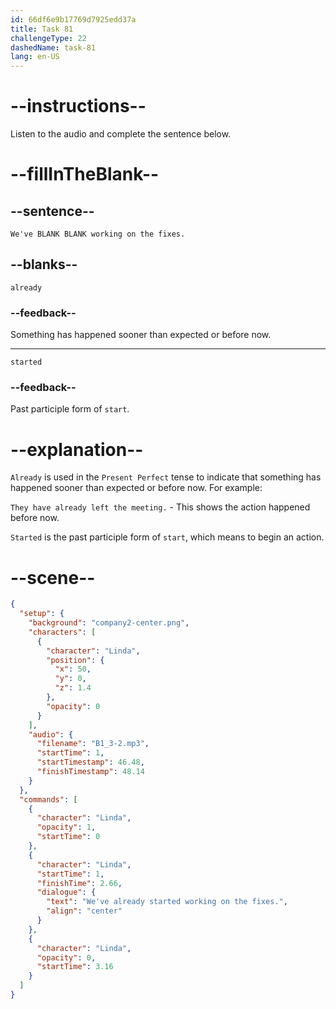 ```yaml
---
id: 66df6e9b17769d7925edd37a
title: Task 81
challengeType: 22
dashedName: task-81
lang: en-US
---
```

<!--
AUDIO REFERENCE:
Linda: We've already started working on the fixes.
-->

# --instructions--

Listen to the audio and complete the sentence below.

# --fillInTheBlank--

## --sentence--

`We've BLANK BLANK working on the fixes.`

## --blanks--

`already`

### --feedback--

Something has happened sooner than expected or before now.

---

`started`

### --feedback--

Past participle form of `start`.

# --explanation--

`Already` is used in the `Present Perfect` tense to indicate that something has happened sooner than expected or before now. For example: 

`They have already left the meeting.` - This shows the action happened before now.

`Started` is the past participle form of `start`, which means to begin an action.

# --scene--

```json
{
  "setup": {
    "background": "company2-center.png",
    "characters": [
      {
        "character": "Linda",
        "position": {
          "x": 50,
          "y": 0,
          "z": 1.4
        },
        "opacity": 0
      }
    ],
    "audio": {
      "filename": "B1_3-2.mp3",
      "startTime": 1,
      "startTimestamp": 46.48,
      "finishTimestamp": 48.14
    }
  },
  "commands": [
    {
      "character": "Linda",
      "opacity": 1,
      "startTime": 0
    },
    {
      "character": "Linda",
      "startTime": 1,
      "finishTime": 2.66,
      "dialogue": {
        "text": "We've already started working on the fixes.",
        "align": "center"
      }
    },
    {
      "character": "Linda",
      "opacity": 0,
      "startTime": 3.16
    }
  ]
}
```
